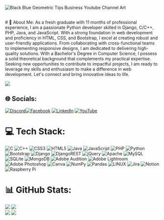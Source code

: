 ![Black Blue Geometric Tips Business Youtube Channel Art](https://github.com/maksudchowdhury/maksudchowdhury/assets/45464612/d142191f-d777-40e7-9bea-61b52bf52eed)


<br>
# 💫 About Me:
As a fresh graduate with 11 months of professional experience, I am a passionate Python developer skilled in Django, C/C++, PHP, Java, and JavaScript. With a strong foundation in web development and proficiency in HTML, CSS, and Bootstrap, I excel at creating robust and user-friendly applications. From collaborating with cross-functional teams to implementing responsive designs, I am dedicated to delivering high-quality solutions. With a Bachelor's Degree in Computer Science, I possess a solid theoretical background that complements my practical expertise. Seeking new opportunities to contribute to impactful projects, I am ready to leverage my skills and enthusiasm to make a difference in web development. Let's connect and bring innovative ideas to life.

[![](https://visitcount.itsvg.in/api?id=maksudchowdhury&icon=0&color=0)](https://visitcount.itsvg.in)


## 🌐 Socials:
[![Discord](https://img.shields.io/badge/Discord-%237289DA.svg?logo=discord&logoColor=white)](https://discord.gg/Maksud#8367)[![Facebook](https://img.shields.io/badge/Facebook-%231877F2.svg?logo=Facebook&logoColor=white)](https://facebook.com/maksud.chowdhury.792) [![LinkedIn](https://img.shields.io/badge/LinkedIn-%230077B5.svg?logo=linkedin&logoColor=white)](https://linkedin.com/in/maksudchowdhury) [![YouTube](https://img.shields.io/badge/YouTube-%23FF0000.svg?logo=YouTube&logoColor=white)](https://youtube.com/@codersshipp) 
# 💻 Tech Stack:
![C](https://img.shields.io/badge/c-%2300599C.svg?style=for-the-badge&logo=c&logoColor=white) ![C++](https://img.shields.io/badge/c++-%2300599C.svg?style=for-the-badge&logo=c%2B%2B&logoColor=white) ![CSS3](https://img.shields.io/badge/css3-%231572B6.svg?style=for-the-badge&logo=css3&logoColor=white) ![HTML5](https://img.shields.io/badge/html5-%23E34F26.svg?style=for-the-badge&logo=html5&logoColor=white) ![Java](https://img.shields.io/badge/java-%23ED8B00.svg?style=for-the-badge&logo=java&logoColor=white) ![JavaScript](https://img.shields.io/badge/javascript-%23323330.svg?style=for-the-badge&logo=javascript&logoColor=%23F7DF1E) ![PHP](https://img.shields.io/badge/php-%23777BB4.svg?style=for-the-badge&logo=php&logoColor=white) ![Python](https://img.shields.io/badge/python-3670A0?style=for-the-badge&logo=python&logoColor=ffdd54) ![Bootstrap](https://img.shields.io/badge/bootstrap-%23563D7C.svg?style=for-the-badge&logo=bootstrap&logoColor=white) ![Django](https://img.shields.io/badge/django-%23092E20.svg?style=for-the-badge&logo=django&logoColor=white) ![DjangoREST](https://img.shields.io/badge/DJANGO-REST-ff1709?style=for-the-badge&logo=django&logoColor=white&color=ff1709&labelColor=gray) ![jQuery](https://img.shields.io/badge/jquery-%230769AD.svg?style=for-the-badge&logo=jquery&logoColor=white) ![Apache](https://img.shields.io/badge/apache-%23D42029.svg?style=for-the-badge&logo=apache&logoColor=white) ![MySQL](https://img.shields.io/badge/mysql-%2300f.svg?style=for-the-badge&logo=mysql&logoColor=white) ![SQLite](https://img.shields.io/badge/sqlite-%2307405e.svg?style=for-the-badge&logo=sqlite&logoColor=white) ![MongoDB](https://img.shields.io/badge/MongoDB-%234ea94b.svg?style=for-the-badge&logo=mongodb&logoColor=white) ![Adobe Audition](https://img.shields.io/badge/Adobe%20Audition-9999FF.svg?style=for-the-badge&logo=Adobe%20Audition&logoColor=white) ![Adobe Lightroom](https://img.shields.io/badge/Adobe%20Lightroom-31A8FF.svg?style=for-the-badge&logo=Adobe%20Lightroom&logoColor=white) ![Adobe Photoshop](https://img.shields.io/badge/adobephotoshop-%2331A8FF.svg?style=for-the-badge&logo=adobephotoshop&logoColor=white) ![Canva](https://img.shields.io/badge/Canva-%2300C4CC.svg?style=for-the-badge&logo=Canva&logoColor=white) ![NumPy](https://img.shields.io/badge/numpy-%23013243.svg?style=for-the-badge&logo=numpy&logoColor=white) ![Pandas](https://img.shields.io/badge/pandas-%23150458.svg?style=for-the-badge&logo=pandas&logoColor=white) ![LINUX](https://img.shields.io/badge/Linux-FCC624?style=for-the-badge&logo=linux&logoColor=black) ![Jira](https://img.shields.io/badge/jira-%230A0FFF.svg?style=for-the-badge&logo=jira&logoColor=white) ![Notion](https://img.shields.io/badge/Notion-%23000000.svg?style=for-the-badge&logo=notion&logoColor=white) ![Raspberry Pi](https://img.shields.io/badge/-RaspberryPi-C51A4A?style=for-the-badge&logo=Raspberry-Pi)
# 📊 GitHub Stats:

![](https://github-readme-stats.vercel.app/api?username=maksudchowdhury&theme=city_light&hide_border=false&include_all_commits=false&count_private=false)
![](https://github-readme-streak-stats.herokuapp.com/?user=maksudchowdhury&theme=city_light&hide_border=false)<br/>
![](https://github-readme-stats.vercel.app/api/top-langs/?username=maksudchowdhury&theme=city_light&hide_border=false&include_all_commits=false&count_private=false&layout=compact)
![](https://github-contributor-stats.vercel.app/api?username=maksudchowdhury&limit=5&theme=flat&combine_all_yearly_contributions=true)

